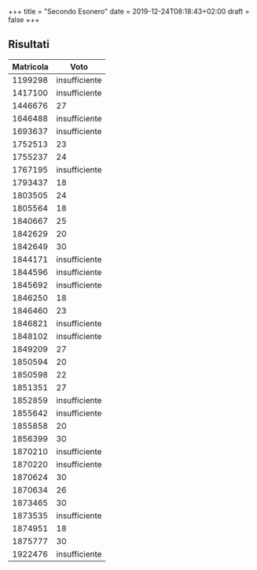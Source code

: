 +++
title = "Secondo Esonero"
date = 2019-12-24T08:18:43+02:00
draft = false
+++

## Risultati

Matricola | Voto
----------- | ---------------
1199298 | insufficiente
1417100 | insufficiente
1446676 | 27
1646488 | insufficiente
1693637 | insufficiente
1752513 | 23
1755237 | 24
1767195 | insufficiente
1793437 | 18
1803505 | 24
1805564 | 18
1840667 | 25
1842629 | 20
1842649 | 30
1844171 | insufficiente
1844596 | insufficiente
1845692 | insufficiente
1846250 | 18
1846460 | 23
1846821 | insufficiente
1848102 | insufficiente
1849209 | 27
1850594 | 20
1850598 | 22
1851351 | 27
1852859 | insufficiente
1855642 | insufficiente
1855858 | 20
1856399 | 30
1870210 | insufficiente
1870220 | insufficiente
1870624 | 30
1870634 | 26
1873465 | 30
1873535 | insufficiente
1874951 | 18
1875777 | 30
1922476 | insufficiente
